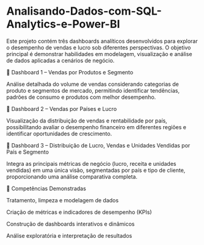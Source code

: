 # Analisando-Dados-com-SQL-Analytics-e-Power-BI

Este projeto contém três dashboards analíticos desenvolvidos para explorar o desempenho de vendas e lucro sob diferentes perspectivas. O objetivo principal é demonstrar habilidades em modelagem, visualização e análise de dados aplicadas a cenários de negócio.

🔹 Dashboard 1 – Vendas por Produtos e Segmento

Análise detalhada do volume de vendas considerando categorias de produto e segmentos de mercado, permitindo identificar tendências, padrões de consumo e produtos com melhor desempenho.

🔹 Dashboard 2 – Vendas por Países e Lucro

Visualização da distribuição de vendas e rentabilidade por país, possibilitando avaliar o desempenho financeiro em diferentes regiões e identificar oportunidades de crescimento.

🔹 Dashboard 3 – Distribuição de Lucro, Vendas e Unidades Vendidas por País e Segmento

Integra as principais métricas de negócio (lucro, receita e unidades vendidas) em uma única visão, segmentadas por país e tipo de cliente, proporcionando uma análise comparativa completa.

🧠 Competências Demonstradas

Tratamento, limpeza e modelagem de dados

Criação de métricas e indicadores de desempenho (KPIs)

Construção de dashboards interativos e dinâmicos

Análise exploratória e interpretação de resultados
